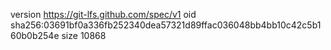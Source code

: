 version https://git-lfs.github.com/spec/v1
oid sha256:03691bf0a336fb252340dea57321d89ffac036048bb4bb10c42c5b160b0b254e
size 10868
